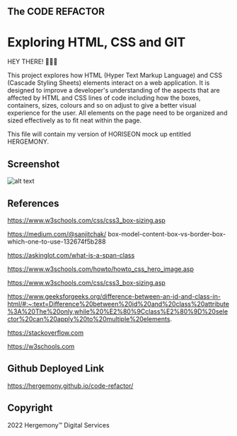 ## The CODE REFACTOR ##
# Exploring HTML, CSS and GIT #

HEY THERE! 👋🧑‍💻

This project explores how HTML (Hyper Text Markup Language) and CSS (Cascade Styling Sheets) elements interact on a web application. It is designed to improve a developer's understanding of the aspects that are affected by HTML and CSS lines of code including how the boxes, containers, sizes, colours and so on adjust to give a better visual experience for the user. All elements on the page need to be organized and sized effectively as to fit neat within the page.


This file will contain my version of HORISEON mock up entitled HERGEMONY.

 
## Screenshot
![alt text](https://github.com/hergemony/code-refactor/blob/main/assets/css/images/Screen%20Shot%202022-05-18%20at%209.27.49%20pm.png?raw=true)


## References
https://www.w3schools.com/css/css3_box-sizing.asp

https://medium.com/@sanjitchak/
box-model-content-box-vs-border-box-which-one-to-use-132674f5b288

https://askinglot.com/what-is-a-span-class

https://www.w3schools.com/howto/howto_css_hero_image.asp

https://www.w3schools.com/css/css3_box-sizing.asp

https://www.geeksforgeeks.org/difference-between-an-id-and-class-in-html/#:~:text=Difference%20between%20id%20and%20class%20attribute%3A%20The%20only,while%20%E2%80%9Cclass%E2%80%9D%20selector%20can%20apply%20to%20multiple%20elements.

https://stackoverflow.com

https://w3schools.com

## Github Deployed Link
https://hergemony.github.io/code-refactor/

## Copyright
2022 Hergemony™️ Digital Services
